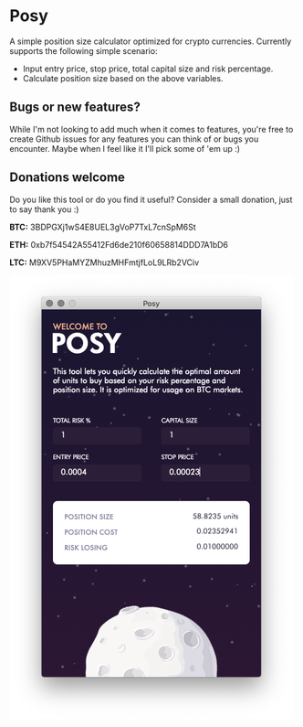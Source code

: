 # Posy
A simple position size calculator optimized for crypto currencies. Currently supports the following simple scenario:

- Input entry price, stop price, total capital size and risk percentage.
- Calculate position size based on the above variables.

## Bugs or new features?

While I'm not looking to add much when it comes to features, you're free to create Github issues for any features you can think of or bugs you encounter. Maybe when I feel like it I'll pick some of 'em up :)

## Donations welcome

Do you like this tool or do you find it useful? Consider a small donation, just to say thank you :)

**BTC:** 3BDPGXj1wS4E8UEL3gVoP7TxL7cnSpM6St

**ETH:** 0xb7f54542A55412Fd6de210f60658814DDD7A1bD6

**LTC:** M9XV5PHaMYZMhuzMHFmtjfLoL9LRb2VCiv

![](https://github.com/cryptoc00kie/Posy/blob/master/sample.png)

